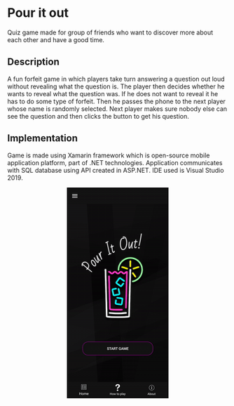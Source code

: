 # Pour it out
Quiz game made for group of friends who want to discover more about each other and have a good time.

## Description
A fun forfeit game in which players take turn answering a question out loud without revealing what the question is. The player then decides whether he wants to reveal what the question was. If he does not want to reveal it he has to do some type of forfeit. Then he passes the phone to the next player whose name is randomly selected. Next player makes sure nobody else can see the question and then clicks the button to get his question.

## Implementation
Game is made using Xamarin framework which is open-source mobile application platform, part of .NET technologies.
Application communicates with SQL database using API created in ASP.NET.
IDE used is Visual Studio 2019.

<p align="center">
  <img src="readme-gif.gif">
</p>

